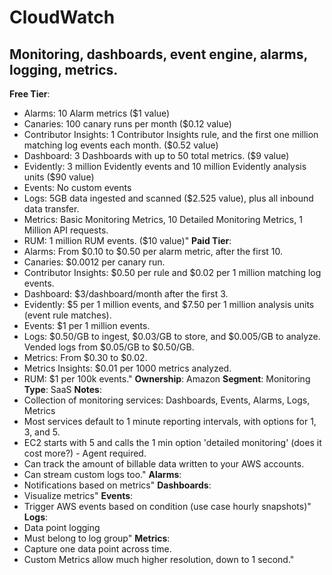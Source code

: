 # CloudWatch
## Monitoring, dashboards, event engine, alarms, logging, metrics.
**Free Tier**: 
- Alarms: 10 Alarm metrics ($1 value)
- Canaries: 100 canary runs per month ($0.12 value)
- Contributor Insights: 1 Contributor Insights rule, and the first one million matching log events each month. ($0.52 value)
- Dashboard: 3 Dashboards with up to 50 total metrics. ($9 value)
- Evidently: 3 million Evidently events and 10 million Evidently analysis units ($90 value)
- Events: No custom events
- Logs: 5GB data ingested and scanned ($2.525 value), plus all inbound data transfer.
- Metrics: Basic Monitoring Metrics, 10 Detailed Monitoring Metrics, 1 Million API requests.
- RUM: 1 million RUM events. ($10 value)"
**Paid Tier**: 
- Alarms: From $0.10 to $0.50 per alarm metric, after the first 10.
- Canaries: $0.0012 per canary run.
- Contributor Insights: $0.50 per rule and $0.02 per 1 million matching log events.
- Dashboard: $3/dashboard/month after the first 3.
- Evidently: $5 per 1 million events, and $7.50 per 1 million analysis units (event rule matches).
- Events: $1 per 1 million events.
- Logs: $0.50/GB to ingest, $0.03/GB to store, and $0.005/GB to analyze. Vended logs from $0.05/GB to $0.50/GB.
- Metrics: From $0.30 to $0.02.
- Metrics Insights: $0.01 per 1000 metrics analyzed.
- RUM: $1 per 100k events."
**Ownership**: Amazon
**Segment**: Monitoring
**Type**: SaaS
**Notes**: 
- Collection of monitoring services: Dashboards, Events, Alarms, Logs, Metrics
- Most services default to 1 minute reporting intervals, with options for 1, 3, and 5.
- EC2 starts with 5 and calls the 1 min option 'detailed monitoring' (does it cost more?) - Agent required.
- Can track the amount of billable data written to your AWS accounts.
- Can stream custom logs too."
**Alarms**: 
- Notifications based on metrics"
**Dashboards**: 
- Visualize metrics"
**Events**: 
- Trigger AWS events based on condition (use case hourly snapshots)"
**Logs**: 
- Data point logging
- Must belong to log group"
**Metrics**: 
- Capture one data point across time.
- Custom Metrics allow much higher resolution, down to 1 second."
